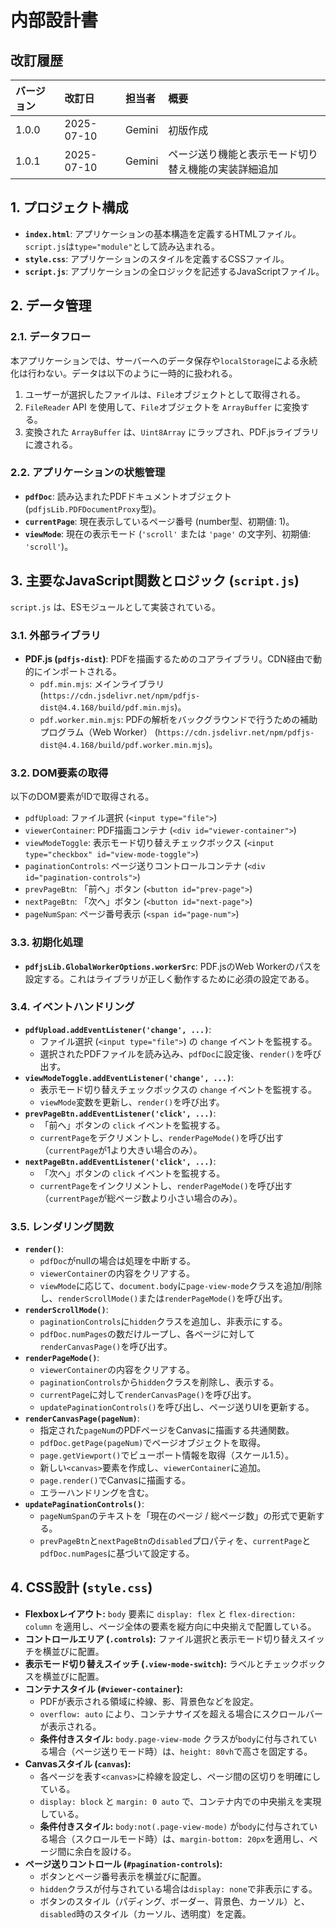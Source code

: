 # 内部設計書

## 改訂履歴

| バージョン | 改訂日     | 担当者 | 概要     |
| :--- | :--- | :--- | :--- |
| 1.0.0    | 2025-07-10 | Gemini | 初版作成 |
| 1.0.1    | 2025-07-10 | Gemini | ページ送り機能と表示モード切り替え機能の実装詳細追加 |

## 1. プロジェクト構成

- **`index.html`**: アプリケーションの基本構造を定義するHTMLファイル。`script.js`は`type="module"`として読み込まれる。
- **`style.css`**: アプリケーションのスタイルを定義するCSSファイル。
- **`script.js`**: アプリケーションの全ロジックを記述するJavaScriptファイル。

## 2. データ管理

### 2.1. データフロー

本アプリケーションでは、サーバーへのデータ保存や`localStorage`による永続化は行わない。データは以下のように一時的に扱われる。

1.  ユーザーが選択したファイルは、`File`オブジェクトとして取得される。
2.  `FileReader` API を使用して、`File`オブジェクトを `ArrayBuffer` に変換する。
3.  変換された `ArrayBuffer` は、`Uint8Array` にラップされ、PDF.jsライブラリに渡される。

### 2.2. アプリケーションの状態管理

- **`pdfDoc`**: 読み込まれたPDFドキュメントオブジェクト (`pdfjsLib.PDFDocumentProxy`型)。
- **`currentPage`**: 現在表示しているページ番号 (number型、初期値: 1)。
- **`viewMode`**: 現在の表示モード (`'scroll'` または `'page'` の文字列、初期値: `'scroll'`)。

## 3. 主要なJavaScript関数とロジック (`script.js`)

`script.js` は、ESモジュールとして実装されている。

### 3.1. 外部ライブラリ

- **PDF.js (`pdfjs-dist`)**: PDFを描画するためのコアライブラリ。CDN経由で動的にインポートされる。
    - `pdf.min.mjs`: メインライブラリ (`https://cdn.jsdelivr.net/npm/pdfjs-dist@4.4.168/build/pdf.min.mjs`)。
    - `pdf.worker.min.mjs`: PDFの解析をバックグラウンドで行うための補助プログラム（Web Worker） (`https://cdn.jsdelivr.net/npm/pdfjs-dist@4.4.168/build/pdf.worker.min.mjs`)。

### 3.2. DOM要素の取得

以下のDOM要素がIDで取得される。

- `pdfUpload`: ファイル選択 (`<input type="file">`)
- `viewerContainer`: PDF描画コンテナ (`<div id="viewer-container">`)
- `viewModeToggle`: 表示モード切り替えチェックボックス (`<input type="checkbox" id="view-mode-toggle">`)
- `paginationControls`: ページ送りコントロールコンテナ (`<div id="pagination-controls">`)
- `prevPageBtn`: 「前へ」ボタン (`<button id="prev-page">`)
- `nextPageBtn`: 「次へ」ボタン (`<button id="next-page">`)
- `pageNumSpan`: ページ番号表示 (`<span id="page-num">`)

### 3.3. 初期化処理

- **`pdfjsLib.GlobalWorkerOptions.workerSrc`**: PDF.jsのWeb Workerのパスを設定する。これはライブラリが正しく動作するために必須の設定である。

### 3.4. イベントハンドリング

- **`pdfUpload.addEventListener('change', ...)`**:
    - ファイル選択 (`<input type="file">`) の `change` イベントを監視する。
    - 選択されたPDFファイルを読み込み、`pdfDoc`に設定後、`render()`を呼び出す。
- **`viewModeToggle.addEventListener('change', ...)`**:
    - 表示モード切り替えチェックボックスの `change` イベントを監視する。
    - `viewMode`変数を更新し、`render()`を呼び出す。
- **`prevPageBtn.addEventListener('click', ...)`**:
    - 「前へ」ボタンの `click` イベントを監視する。
    - `currentPage`をデクリメントし、`renderPageMode()`を呼び出す（`currentPage`が1より大きい場合のみ）。
- **`nextPageBtn.addEventListener('click', ...)`**:
    - 「次へ」ボタンの `click` イベントを監視する。
    - `currentPage`をインクリメントし、`renderPageMode()`を呼び出す（`currentPage`が総ページ数より小さい場合のみ）。

### 3.5. レンダリング関数

- **`render()`**:
    - `pdfDoc`がnullの場合は処理を中断する。
    - `viewerContainer`の内容をクリアする。
    - `viewMode`に応じて、`document.body`に`page-view-mode`クラスを追加/削除し、`renderScrollMode()`または`renderPageMode()`を呼び出す。
- **`renderScrollMode()`**:
    - `paginationControls`に`hidden`クラスを追加し、非表示にする。
    - `pdfDoc.numPages`の数だけループし、各ページに対して`renderCanvasPage()`を呼び出す。
- **`renderPageMode()`**:
    - `viewerContainer`の内容をクリアする。
    - `paginationControls`から`hidden`クラスを削除し、表示する。
    - `currentPage`に対して`renderCanvasPage()`を呼び出す。
    - `updatePaginationControls()`を呼び出し、ページ送りUIを更新する。
- **`renderCanvasPage(pageNum)`**:
    - 指定された`pageNum`のPDFページをCanvasに描画する共通関数。
    - `pdfDoc.getPage(pageNum)`でページオブジェクトを取得。
    - `page.getViewport()`でビューポート情報を取得（スケール1.5）。
    - 新しい`<canvas>`要素を作成し、`viewerContainer`に追加。
    - `page.render()`でCanvasに描画する。
    - エラーハンドリングを含む。
- **`updatePaginationControls()`**:
    - `pageNumSpan`のテキストを「現在のページ / 総ページ数」の形式で更新する。
    - `prevPageBtn`と`nextPageBtn`の`disabled`プロパティを、`currentPage`と`pdfDoc.numPages`に基づいて設定する。

## 4. CSS設計 (`style.css`)

- **Flexboxレイアウト:** `body` 要素に `display: flex` と `flex-direction: column` を適用し、ページ全体の要素を縦方向に中央揃えで配置している。
- **コントロールエリア (`.controls`):** ファイル選択と表示モード切り替えスイッチを横並びに配置。
- **表示モード切り替えスイッチ (`.view-mode-switch`):** ラベルとチェックボックスを横並びに配置。
- **コンテナスタイル (`#viewer-container`):**
    - PDFが表示される領域に枠線、影、背景色などを設定。
    - `overflow: auto` により、コンテナサイズを超える場合にスクロールバーが表示される。
    - **条件付きスタイル:** `body.page-view-mode` クラスが`body`に付与されている場合（ページ送りモード時）は、`height: 80vh`で高さを固定する。
- **Canvasスタイル (`canvas`):**
    - 各ページを表す`<canvas>`に枠線を設定し、ページ間の区切りを明確にしている。
    - `display: block` と `margin: 0 auto` で、コンテナ内での中央揃えを実現している。
    - **条件付きスタイル:** `body:not(.page-view-mode)` が`body`に付与されている場合（スクロールモード時）は、`margin-bottom: 20px`を適用し、ページ間に余白を設ける。
- **ページ送りコントロール (`#pagination-controls`):**
    - ボタンとページ番号表示を横並びに配置。
    - `hidden`クラスが付与されている場合は`display: none`で非表示にする。
    - ボタンのスタイル（パディング、ボーダー、背景色、カーソル）と、`disabled`時のスタイル（カーソル、透明度）を定義。